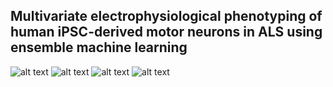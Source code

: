 ## Multivariate electrophysiological phenotyping of human iPSC-derived motor neurons in ALS using ensemble machine learning

![alt text](https://github.com/syed-adil-wafa/MEA-phenotyping-of-ALS-motor-neurons/blob/master/figures/feature_importance.jpg)
![alt text](https://github.com/syed-adil-wafa/MEA-phenotyping-of-ALS-motor-neurons/blob/master/figures/early_stage_features.jpg)
![alt text](https://github.com/syed-adil-wafa/MEA-phenotyping-of-ALS-motor-neurons/blob/master/figures/mid_stage_features.jpg)
![alt text](https://github.com/syed-adil-wafa/MEA-phenotyping-of-ALS-motor-neurons/blob/master/figures/late_stage_features.jpg)
